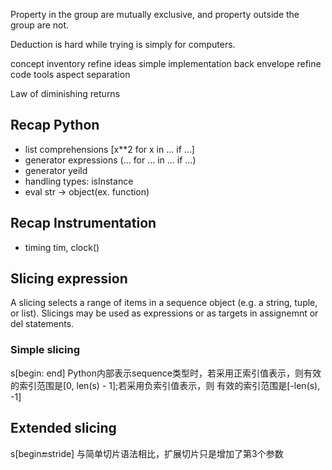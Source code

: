 Property in the group are mutually exclusive,
and property outside the group are not.

Deduction is hard while trying is simply for computers.

concept inventory
refine ideas
simple implementation
back envelope
refine code
tools
aspect separation

Law of diminishing returns
## Recap Python
- list comprehensions [x**2 for x in ... if ...]
- generator expressions (... for ... in ... if ...)
- generator  yeild
- handling types: isInstance
- eval str -> object(ex. function)

## Recap Instrumentation
- timing tim, clock()


## Slicing expression
A slicing selects a range of items in a sequence object (e.g. a string, tuple, or list). Slicings may be used as
expressions or as targets in assignemnt or del statements.
### Simple slicing
s[begin: end]
Python内部表示sequence类型时，若采用正索引值表示，则有效的索引范围是[0, len(s) - 1];若采用负索引值表示，则
有效的索引范围是[-len(s), -1]

## Extended slicing
s[begin:end:stride]
与简单切片语法相比，扩展切片只是增加了第3个参数


